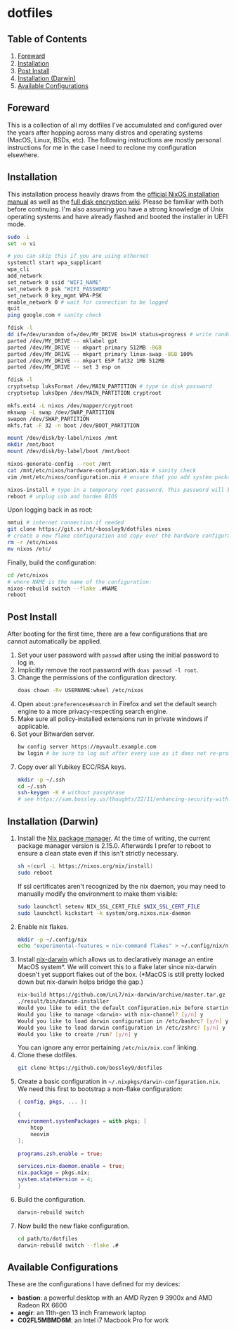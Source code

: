 # dotfiles

## Table of Contents

1. [Foreward](#foreward)
2. [Installation](#installation)
3. [Post Install](#post-install)
4. [Installation (Darwin)](#installation-darwin)
5. [Available Configurations](#available-configurations)

## Foreward

This is a collection of all my dotfiles I've accumulated and configured over the years after hopping across many distros and operating systems (MacOS, Linux, BSDs, etc). The following instructions are mostly personal instructions for me in the case I need to reclone my configuration elsewhere.

## Installation

This installation process heavily draws from the [official NixOS installation manual](https://nixos.org/manual/nixos/stable/index.html#sec-installation) as well as the [full disk encryption wiki](https://nixos.wiki/wiki/Full_Disk_Encryption). Please be familiar with both before continuing. I'm also assuming you have a strong knowledge of Unix operating systems and have already flashed and booted the installer in UEFI mode.

```sh
sudo -i
set -o vi

# you can skip this if you are using ethernet
systemctl start wpa_supplicant
wpa_cli
add_network
set_network 0 ssid "WIFI_NAME"
set_network 0 psk "WIFI_PASSWORD"
set_network 0 key_mgmt WPA-PSK
enable_network 0 # wait for connection to be logged
quit
ping google.com # sanity check

fdisk -l
dd if=/dev/urandom of=/dev/MY_DRIVE bs=1M status=progress # write random data to disk
parted /dev/MY_DRIVE -- mklabel gpt
parted /dev/MY_DRIVE -- mkpart primary 512MB -8GB
parted /dev/MY_DRIVE -- mkpart primary linux-swap -8GB 100%
parted /dev/MY_DRIVE -- mkpart ESP fat32 1MB 512MB
parted /dev/MY_DRIVE -- set 3 esp on

fdisk -l
cryptsetup luksFormat /dev/MAIN_PARTITION # type in disk password
cryptsetup luksOpen /dev/MAIN_PARTITION cryptroot

mkfs.ext4 -L nixos /dev/mapper/cryptroot
mkswap -L swap /dev/SWAP_PARTITION
swapon /dev/SWAP_PARTITION
mkfs.fat -F 32 -n boot /dev/BOOT_PARTITION

mount /dev/disk/by-label/nixos /mnt
mkdir /mnt/boot
mount /dev/disk/by-label/boot /mnt/boot

nixos-generate-config --root /mnt
cat /mnt/etc/nixos/hardware-configuration.nix # sanity check
vim /mnt/etc/nixos/configuration.nix # ensure that you add system packages neovim and git, and enable Network Manager.

nixos-install # type in a temporary root password. This password will be erased later.
reboot # unplug usb and harden BIOS
```

Upon logging back in as root:

```sh
nmtui # internet connection if needed
git clone https://git.sr.ht/~bossley9/dotfiles nixos
# create a new flake configuration and copy over the hardware configuration here if necessary.
rm -r /etc/nixos
mv nixos /etc/
```

Finally, build the configuration:

```sh
cd /etc/nixos
# where NAME is the name of the configuration:
nixos-rebuild switch --flake .#NAME
reboot
```

## Post Install

After booting for the first time, there are a few configurations that are cannot automatically be applied.

1. Set your user password with `passwd` after using the initial password to log in.
2. Implicitly remove the root password with `doas passwd -l root`.
3. Change the permissions of the configuration directory.
    ```sh
    doas chown -Rv USERNAME:wheel /etc/nixos
    ```
4. Open `about:preferences#search` in Firefox and set the default search engine to a more privacy-respecting search engine.
5. Make sure all policy-installed extensions run in private windows if applicable.
6. Set your Bitwarden server.
    ```sh
    bw config server https://myvault.example.com
    bw login # be sure to log out after every use as it does not re-prompt MFA.
    ```
7. Copy over all Yubikey ECC/RSA keys.
    ```sh
    mkdir -p ~/.ssh
    cd ~/.ssh
    ssh-keygen -K # without passphrase
    # see https://sam.bossley.us/thoughts/22/11/enhancing-security-with-yubikeys for details
    ```

## Installation (Darwin)

1. Install the [Nix package manager](https://nixos.org/download.html#nix-install-macos). At the time of writing, the current package manager version is 2.15.0. Afterwards I prefer to reboot to ensure a clean state even if this isn't strictly necessary.
    ```sh
    sh <(curl -L https://nixos.org/nix/install)
    sudo reboot
    ```
    If ssl certificates aren't recognized by the nix daemon, you may need to manually modify the environment to make them visible:
    ```sh
    sudo launchctl setenv NIX_SSL_CERT_FILE $NIX_SSL_CERT_FILE
    sudo launchctl kickstart -k system/org.nixos.nix-daemon
    ```
2. Enable nix flakes.
    ```sh
    mkdir -p ~/.config/nix
    echo "experimental-features = nix-command flakes" > ~/.config/nix/nix.conf
    ```
3. Install [nix-darwin](https://github.com/LnL7/nix-darwin) which allows us to declaratively manage an entire MacOS system*. We will convert this to a flake later since nix-darwin doesn't yet support flakes out of the box. (*MacOS is still pretty locked down but nix-darwin helps bridge the gap.)
    ```sh
    nix-build https://github.com/LnL7/nix-darwin/archive/master.tar.gz -A installer
    ./result/bin/darwin-installer
    Would you like to edit the default configuration.nix before starting? [y/n] n
    Would you like to manage <darwin> with nix-channel? [y/n] y
    Would you like to load darwin configuration in /etc/bashrc? [y/n] y
    Would you like to load darwin configuration in /etc/zshrc? [y/n] y
    Would you like to create /run? [y/n] y
    ```
    You can ignore any error pertaining `/etc/nix/nix.conf` linking.
4. Clone these dotfiles.
    ```sh
    git clone https://github.com/bossley9/dotfiles
    ```
5. Create a basic configuration in `~/.nixpkgs/darwin-configuration.nix`. We need this first to bootstrap a non-flake configuration:
    ```nix
    { config, pkgs, ... }:

    {
    environment.systemPackages = with pkgs; [
        htop
        neovim
    ];

    programs.zsh.enable = true;

    services.nix-daemon.enable = true;
    nix.package = pkgs.nix;
    system.stateVersion = 4;
    }
    ```
6. Build the configuration.
    ```sh
    darwin-rebuild switch
    ```
7. Now build the new flake configuration.
    ```sh
    cd path/to/dotfiles
    darwin-rebuild switch --flake .#
    ```

## Available Configurations

These are the configurations I have defined for my devices:

* **bastion**: a powerful desktop with an AMD Ryzen 9 3900x and AMD Radeon RX 6600
* **aegir**: an 11th-gen 13 inch Framework laptop
* **C02FL5MBMD6M**: an Intel i7 Macbook Pro for work
